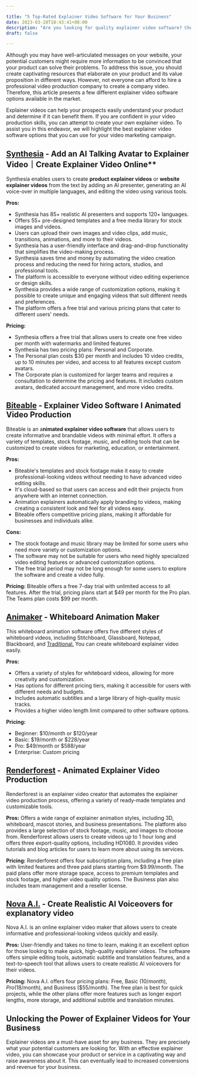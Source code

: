 ```yaml
---

title: "5 Top-Rated Explainer Video Software for Your Business"
date: 2023-03-28T10:43:41+08:00
description: "Are you looking for quality explainer video software? Check out our selection of the best 5 explainer video maker available."
draft: false

---
```


Although you may have well-articulated messages on your website, your potential customers might require more information to be convinced that your product can solve their problems. To address this issue, you should create captivating resources that elaborate on your product and its value proposition in different ways. However, not everyone can afford to hire a professional video production company to create a company video. Therefore, this article presents a few different explainer video software options available in the market.

Explainer videos can help your prospects easily understand your product and determine if it can benefit them. If you are confident in your video production skills, you can attempt to create your own explainer video. To assist you in this endeavor, we will highlight the best explainer video software options that you can use for your video marketing campaign.

## [Synthesia](https://www.synthesia.io/?via=cg) - Add an AI Talking Avatar to Explainer Video｜Create Explainer Video Online**

Synthesia enables users to create **product** **explainer videos** or **website explainer videos** from the text by adding an AI presenter, generating an AI voice-over in multiple languages, and editing the video using various tools.

**Pros:**

- Synthesia has 85+ realistic AI presenters and supports 120+ languages.
- Offers 55+ pre-designed templates and a free media library for stock images and videos.
- Users can upload their own images and video clips, add music, transitions, animations, and more to their videos.
- Synthesia has a user-friendly interface and drag-and-drop functionality that simplifies the video-making process.
- Synthesia saves time and money by automating the video creation process and reducing the need for hiring actors, studios, and professional tools.
- The platform is accessible to everyone without video editing experience or design skills.
- Synthesia provides a wide range of customization options, making it possible to create unique and engaging videos that suit different needs and preferences.
- The platform offers a free trial and various pricing plans that cater to different users' needs.

**Pricing:**

- Synthesia offers a free trial that allows users to create one free video per month with watermarks and limited features
- Synthesia has two pricing plans: Personal and Corporate.
- The Personal plan costs $30 per month and includes 10 video credits, up to 10 minutes per video, and access to all features except custom avatars.
- The Corporate plan is customized for larger teams and requires a consultation to determine the pricing and features. It includes custom avatars, dedicated account management, and more video credits.

## [Biteable](https://biteable.com/explainer/) - Explainer Video Software I Animated Video Production

Biteable is an a**nimated explainer video software** that allows users to create informative and brandable videos with minimal effort.
It offers a variety of templates, stock footage, music, and editing tools that can be customized to create videos for marketing, education, or entertainment.

**Pros:**

- Biteable's templates and stock footage make it easy to create professional-looking videos without needing to have advanced video editing skills.
- It's cloud-based so that users can access and edit their projects from anywhere with an internet connection.
- Animation explainers automatically apply branding to videos, making creating a consistent look and feel for all videos easy.
- Biteable offers competitive pricing plans, making it affordable for businesses and individuals alike.

**Cons:**

- The stock footage and music library may be limited for some users who need more variety or customization options.
- The software may not be suitable for users who need highly specialized video editing features or advanced customization options.
- The free trial period may not be long enough for some users to explore the software and create a video fully.

**Pricing:**
Biteable offers a free 7-day trial with unlimited access to all features.
After the trial, pricing plans start at $49 per month for the Pro plan.
The Teams plan costs $99 per month.

## [Animaker](https://www.animaker.com/whiteboard) - Whiteboard Animation Maker

This whiteboard animation software offers five different styles of whiteboard videos, including Stitchboard, Glassboard, Notepad, Blackboard, and [Traditional.](http://Traditional.You) You can create whiteboard explainer video easily.

**Pros:**

- Offers a variety of styles for whiteboard videos, allowing for more creativity and customization.
- Has options for different pricing tiers, making it accessible for users with different needs and budgets.
- Includes automatic subtitles and a large library of high-quality music tracks.
- Provides a higher video length limit compared to other software options.

**Pricing:**

- Beginner: $10/month or $120/year
- Basic: $19/month or $228/year
- Pro: $49/month or $588/year
- Enterprise: Custom pricing

## **[Renderforest](https://www.renderforest.com/explainer-video) -** Animated Explainer Video Production

Renderforest is an explainer video creator that automates the explainer video production process, offering a variety of ready-made templates and customizable tools.

**Pros:**
Offers a wide range of explainer animation styles, including 3D, whiteboard, mascot stories, and business presentations.
The platform also provides a large selection of stock footage, music, and images to choose from.
Renderforest allows users to create videos up to 1 hour long and offers three export-quality options, including HD1080.
It provides video tutorials and blog articles for users to learn more about using its services.

**Pricing:**
Renderforest offers four subscription plans, including a free plan with limited features and three paid plans starting from $9.99/month. The paid plans offer more storage space, access to premium templates and stock footage, and higher video quality options. The Business plan also includes team management and a reseller license.

## [Nova A.I.](https://wearenova.ai/) - Create Realistic AI Voiceovers for explanatory video

Nova A.I. is an online explainer video maker that allows users to create informative and professional-looking videos quickly and easily.

**Pros:**
User-friendly and takes no time to learn, making it an excellent option for those looking to make quick, high-quality explainer videos.
The software offers simple editing tools, automatic subtitle and translation features, and a text-to-speech tool that allows users to create realistic AI voiceovers for their videos.

**Pricing:**
Nova A.I. offers four pricing plans: Free, Basic ($10/month), Pro ($18/month), and Business ($55/month).
The free plan is best for quick projects, while the other plans offer more features such as longer export lengths, more storage, and additional subtitle and translation minutes.

## Unlocking the Power of Explainer Videos for Your Business

Explainer videos are a must-have asset for any business. They are precisely what your potential customers are looking for. With an effective explainer video, you can showcase your product or service in a captivating way and raise awareness about it. This can eventually lead to increased conversions and revenue for your business.
